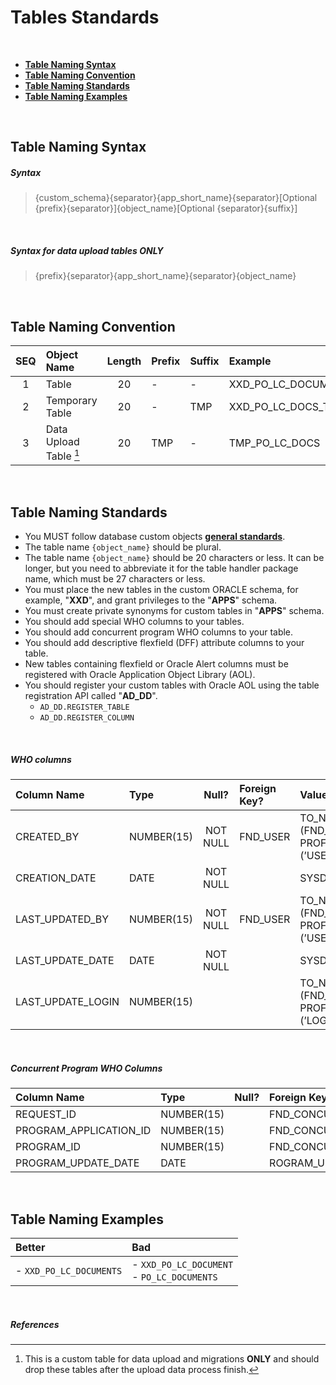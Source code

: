 # Tables Standards

<br>

- <a href="#table-naming-syntax">**Table Naming Syntax**</a>
- <a href="#table-naming-convention">**Table Naming Convention**</a>
- <a href="#table-naming-standards">**Table Naming Standards**</a>
- <a href="#table-naming-examples">**Table Naming Examples**</a>

<br>

## Table Naming Syntax

##### Syntax 

> {custom_schema}{separator}{app_short_name}{separator}[Optional {prefix}{separator}]{object_name}[Optional {separator}{suffix}]

<br>

##### Syntax for data upload tables ONLY

> {prefix}{separator}{app_short_name}{separator}{object_name}



<br>

## Table Naming Convention

 | SEQ  | Object Name            | Length | Prefix | Suffix | Example |
 | :-:  | :----                  | :-:    | :---   | :---   | :----   |
 | 1    | Table                  | 20     |  -     | -      | XXD_PO_LC_DOCUMENTS |
 | 2    | Temporary Table        | 20     |  -     | TMP    | XXD_PO_LC_DOCS_TMP |
 | 3    | Data Upload Table [^1] | 20     | TMP    | -      | TMP_PO_LC_DOCS | 
 
<br>

## Table Naming Standards

- You MUST follow database custom objects <a href="https://github.com/demasy/Oracle-EBS-Development-Guidelines/tree/main/database-standards-guidelines">**general standards**</a>.
- The table name `{object_name}` should be plural.
- The table name `{object_name}` should be 20 characters or less. It can be longer, but you need to abbreviate it for the table handler package name, which must be 27 characters or less.
- You must place the new tables in the custom ORACLE schema, for example, "**XXD**", and grant privileges to the "**APPS**" schema.
- You must create private synonyms for custom tables in "**APPS**" schema.
- You should add special WHO columns to your tables.
- You should add concurrent program WHO columns to your table.
- You should add descriptive flexfield (DFF) attribute columns to your table.
- New tables containing flexfield or Oracle Alert columns must be registered with Oracle Application Object Library (AOL).
- You should register your custom tables with Oracle AOL using the table registration API called "**AD_DD**".
  - `AD_DD.REGISTER_TABLE`
  - `AD_DD.REGISTER_COLUMN`

<br>

##### WHO columns

 | Column Name       | Type       | Null?    | Foreign Key? | Value | 
 | :--               | :----      | :-:      | :--          | :---   | 
 | CREATED_BY        | NUMBER(15) | NOT NULL | FND_USER     | TO_NUMBER (FND_ PROFILE.VALUE (’USER_ID’)) |
 | CREATION_DATE     | DATE       | NOT NULL |              | SYSDATE |
 | LAST_UPDATED_BY   | NUMBER(15) | NOT NULL | FND_USER     | TO_NUMBER (FND_ PROFILE.VALUE (’USER_ID’)) | 
 | LAST_UPDATE_DATE  | DATE       | NOT NULL |              | SYSDATE |
 | LAST_UPDATE_LOGIN | NUMBER(15) |          |              | TO_NUMBER (FND_ PROFILE.VALUE (’LOGIN_ ID’)) |
 
<br>

##### Concurrent Program WHO Columns

 | Column Name             | Type       | Null? | Foreign Key to Table?   |  
 | :--                     | :----      | :-:   | :--                     | 
 | REQUEST_ID              | NUMBER(15) |       | FND_CONCURRENT_REQUESTS | 
 | PROGRAM_APPLICATION_ID  | NUMBER(15) |       | FND_CONCURRENT_PROGRAMS | 
 | PROGRAM_ID              | NUMBER(15) |       | FND_CONCURRENT_PROGRAMS | 
 | PROGRAM_UPDATE_DATE     | DATE       |       | ROGRAM_UPDATE_DATE      | 
 
<br>

## Table Naming Examples

 | Better   | Bad        |
 | :---  | :---        |
 | - `XXD_PO_LC_DOCUMENTS` | - `XXD_PO_LC_DOCUMENT` <br> - `PO_LC_DOCUMENTS`       |

<br>

##### References
[^1]: This is a custom table for data upload and migrations **ONLY** and should drop these tables after the upload data process finish.
